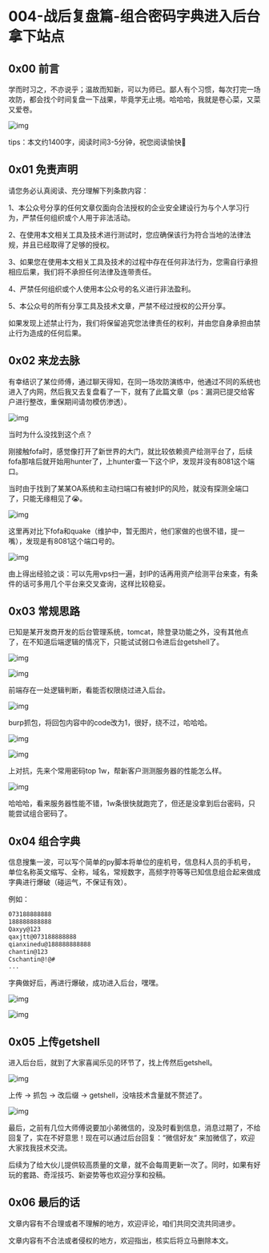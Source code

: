 # 004-战后复盘篇-组合密码字典进入后台拿下站点

## 0x00 前言

学而时习之，不亦说乎；温故而知新，可以为师已。鄙人有个习惯，每次打完一场攻防，都会找个时间复盘一下战果，毕竟学无止境。哈哈哈，我就是卷心菜，又菜又爱卷。

![img](img\wps1.jpg)

tips：本文约1400字，阅读时间3-5分钟，祝您阅读愉快🙂

## 0x01 免责声明

请您务必认真阅读、充分理解下列条款内容：

1、本公众号分享的任何文章仅面向合法授权的企业安全建设行为与个人学习行为，严禁任何组织或个人用于非法活动。

2、在使用本文相关工具及技术进行测试时，您应确保该行为符合当地的法律法规，并且已经取得了足够的授权。

3、如果您在使用本文相关工具及技术的过程中存在任何非法行为，您需自行承担相应后果，我们将不承担任何法律及连带责任。

4、严禁任何组织或个人使用本公众号的名义进行非法盈利。

5、本公众号的所有分享工具及技术文章，严禁不经过授权的公开分享。

如果发现上述禁止行为，我们将保留追究您法律责任的权利，并由您自身承担由禁止行为造成的任何后果。

## 0x02 来龙去脉

有幸结识了某位师傅，通过聊天得知，在同一场攻防演练中，他通过不同的系统也进入了内网，然后我又去复盘看了一下，就有了此篇文章（ps：漏洞已提交给客户进行整改，重保期间请勿模仿渗透）。

![img](img\wps2.jpg)

当时为什么没找到这个点？

刚接触fofa时，感觉像打开了新世界的大门，就比较依赖资产绘测平台了，后续fofa那啥后就开始用hunter了，上hunter查一下这个IP，发现并没有8081这个端口。

当时由于找到了某某OA系统和主动扫端口有被封IP的风险，就没有探测全端口了，只能无缘相见了😭。

![img](img\wps3.jpg)

这里再对比下fofa和quake（维护中，暂无图片，他们家做的也很不错，提一嘴），发现是有8081这个端口号的。

![img](img\wps4.jpg)

由上得出经验之谈：可以先用vps扫一遍，封IP的话再用资产绘测平台来查，有条件的话可多用几个平台来交叉查询，这样比较稳妥。

## 0x03 常规思路

已知是某开发商开发的后台管理系统，tomcat，除登录功能之外，没有其他点了，在不知道后端逻辑的情况下，只能试试弱口令进后台getshell了。

![img](img\wps5.jpg)

![img](img\wps10.jpg)

前端存在一处逻辑判断，看能否权限绕过进入后台。

![img](img\wps6.jpg)

burp抓包，将回包内容中的code改为1，很好，绕不过，哈哈哈。

![img](img\wps9.jpg)

![img](img\wps8.jpg)

上对抗，先来个常用密码top 1w，帮新客户测测服务器的性能怎么样。

![img](img\wps11.jpg)

哈哈哈，看来服务器性能不错，1w条很快就跑完了，但还是没拿到后台密码，只能尝试组合密码了。

## 0x04 组合字典

信息搜集一波，可以写个简单的py脚本将单位的座机号，信息科人员的手机号，单位名称英文缩写、全称，域名，常规数字，高频字符等等已知信息组合起来做成字典进行爆破（碰运气，不保证有效）。

例如：

```tex
073188888888
188888888888
Qaxyy@123
qaxjtt@073188888888
qianxinedu@188888888888
chantin@123
Cschantin@!@#
...
```

字典做好后，再进行爆破，成功进入后台，嘿嘿。

![img](img\wps12.jpg)



![img](img\wps13.jpg)

## 0x05 上传getshell

进入后台后，就到了大家喜闻乐见的环节了，找上传然后getshell。

![img](img\wps14.jpg)

上传 -> 抓包 -> 改后缀 -> getshell，没啥技术含量就不赘述了。

![img](img\wps16.jpg)

最后，之前有几位大师傅说要加小弟微信的，没及时看到信息，消息过期了，不给回复了，实在不好意思！现在可以通过后台回复：“微信好友“ 来加微信了，欢迎大家找我技术交流。

后续为了给大伙儿提供较高质量的文章，就不会每周更新一次了。同时，如果有好玩的套路、奇淫技巧、新姿势等也欢迎分享和投稿。

## 0x06 最后的话

文章内容有不合理或者不理解的地方，欢迎评论，咱们共同交流共同进步。

文章内容有不合法或者侵权的地方，欢迎指出，核实后将立马删除本文。



